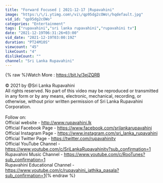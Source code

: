 ```yaml
---
title: "Forward Focused | 2021-12-17 |Rupavahini"
image: "https:\/\/i.ytimg.com\/vi\/qp95dg2cOWo\/hqdefault.jpg"
vid_id: "qp95dg2cOWo"
categories: "Entertainment"
tags: ["rupavahini","sri lanka rupavahini","rupavahini tv"]
date: "2021-12-19T06:31:26+03:00"
vid_date: "2021-12-19T03:00:19Z"
duration: "PT24M10S"
viewcount: "45"
likeCount: "4"
dislikeCount: ""
channel: "Sri Lanka Rupavahini"
---
```

{% raw %}Watch More : <a rel="nofollow" target="blank" href="https://bit.ly/3ejZQRB">https://bit.ly/3ejZQRB</a><br /><br />© 2021 by @Sri Lanka Rupavahini  <br />All rights reserved. No part of this video may be reproduced or transmitted in any form or by any means, electronic, mechanical, recording, or otherwise, without prior written permission of Sri Lanka Rupavahini Corporation.<br /><br />Follow on: <br />Official website - <a rel="nofollow" target="blank" href="http://www.rupavahini.lk">http://www.rupavahini.lk</a><br />Official Facebook Page - <a rel="nofollow" target="blank" href="https://www.facebook.com/srilankarupavahini">https://www.facebook.com/srilankarupavahini</a><br />Official Instagram Page - <a rel="nofollow" target="blank" href="https://www.instagram.com/sri_lanka_rupavahini">https://www.instagram.com/sri_lanka_rupavahini</a><br />Official Twitter Page - <a rel="nofollow" target="blank" href="https://twitter.com/rupavahinitv">https://twitter.com/rupavahinitv</a><br />Official YouTube Channel - <a rel="nofollow" target="blank" href="https://www.youtube.com/c/SriLankaRupavahinitv?sub_confirmation=1">https://www.youtube.com/c/SriLankaRupavahinitv?sub_confirmation=1</a><br />Rupavahini Music Channel - <a rel="nofollow" target="blank" href="https://www.youtube.com/c/RooTunes?sub_confirmation=1">https://www.youtube.com/c/RooTunes?sub_confirmation=1</a><br />Rupavahini Educational Channel - <a rel="nofollow" target="blank" href="https://www.youtube.com/c/rupavahini_jathika_pasala?sub_confirmation=1">https://www.youtube.com/c/rupavahini_jathika_pasala?sub_confirmation=1</a>{% endraw %}
